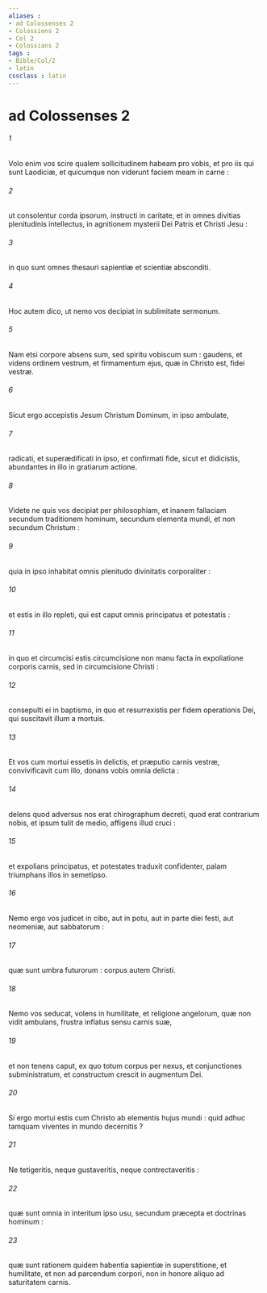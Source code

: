 ```yaml
---
aliases : 
- ad Colossenses 2
- Colossiens 2
- Col 2
- Colossians 2
tags : 
- Bible/Col/2
- latin
cssclass : latin
---
```


# ad Colossenses 2

###### 1
Volo enim vos scire qualem sollicitudinem habeam pro vobis, et pro iis qui sunt Laodiciæ, et quicumque non viderunt faciem meam in carne :
###### 2
ut consolentur corda ipsorum, instructi in caritate, et in omnes divitias plenitudinis intellectus, in agnitionem mysterii Dei Patris et Christi Jesu :
###### 3
in quo sunt omnes thesauri sapientiæ et scientiæ absconditi.
###### 4
Hoc autem dico, ut nemo vos decipiat in sublimitate sermonum.
###### 5
Nam etsi corpore absens sum, sed spiritu vobiscum sum : gaudens, et videns ordinem vestrum, et firmamentum ejus, quæ in Christo est, fidei vestræ.
###### 6
Sicut ergo accepistis Jesum Christum Dominum, in ipso ambulate,
###### 7
radicati, et superædificati in ipso, et confirmati fide, sicut et didicistis, abundantes in illo in gratiarum actione.
###### 8
Videte ne quis vos decipiat per philosophiam, et inanem fallaciam secundum traditionem hominum, secundum elementa mundi, et non secundum Christum :
###### 9
quia in ipso inhabitat omnis plenitudo divinitatis corporaliter :
###### 10
et estis in illo repleti, qui est caput omnis principatus et potestatis :
###### 11
in quo et circumcisi estis circumcisione non manu facta in expoliatione corporis carnis, sed in circumcisione Christi :
###### 12
consepulti ei in baptismo, in quo et resurrexistis per fidem operationis Dei, qui suscitavit illum a mortuis.
###### 13
Et vos cum mortui essetis in delictis, et præputio carnis vestræ, convivificavit cum illo, donans vobis omnia delicta :
###### 14
delens quod adversus nos erat chirographum decreti, quod erat contrarium nobis, et ipsum tulit de medio, affigens illud cruci :
###### 15
et expolians principatus, et potestates traduxit confidenter, palam triumphans illos in semetipso.
###### 16
Nemo ergo vos judicet in cibo, aut in potu, aut in parte diei festi, aut neomeniæ, aut sabbatorum :
###### 17
quæ sunt umbra futurorum : corpus autem Christi.
###### 18
Nemo vos seducat, volens in humilitate, et religione angelorum, quæ non vidit ambulans, frustra inflatus sensu carnis suæ,
###### 19
et non tenens caput, ex quo totum corpus per nexus, et conjunctiones subministratum, et constructum crescit in augmentum Dei.
###### 20
Si ergo mortui estis cum Christo ab elementis hujus mundi : quid adhuc tamquam viventes in mundo decernitis ?
###### 21
Ne tetigeritis, neque gustaveritis, neque contrectaveritis :
###### 22
quæ sunt omnia in interitum ipso usu, secundum præcepta et doctrinas hominum :
###### 23
quæ sunt rationem quidem habentia sapientiæ in superstitione, et humilitate, et non ad parcendum corpori, non in honore aliquo ad saturitatem carnis.
